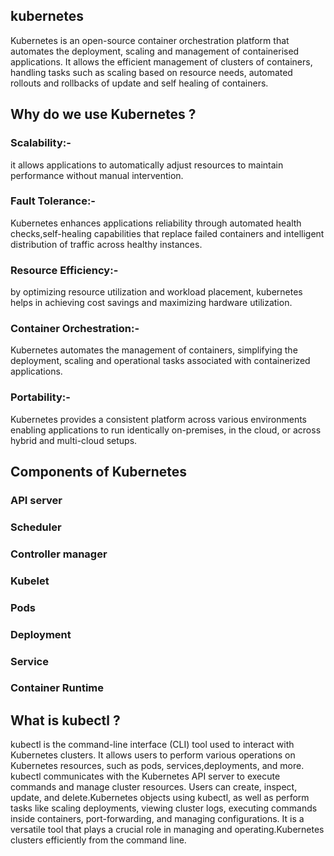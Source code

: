 ## kubernetes

Kubernetes is an open-source container orchestration platform that automates the deployment, scaling and management of containerised applications. It allows the efficient management of clusters of containers, handling tasks such as scaling based on resource needs, automated rollouts and rollbacks of update and self healing of containers.
##  Why do we use Kubernetes ?
            
### Scalability:- 
it allows applications to automatically adjust resources to maintain performance without manual intervention.
### Fault Tolerance:- 
Kubernetes enhances applications reliability through automated health checks,self-healing capabilities that replace failed containers and intelligent distribution of traffic across healthy instances.
### Resource Efficiency:- 
by optimizing resource utilization and workload placement, kubernetes helps in achieving cost savings and maximizing hardware utilization.
### Container Orchestration:-
Kubernetes automates the management of containers, simplifying the deployment, scaling and operational tasks associated with containerized applications.
### Portability:- 
Kubernetes provides a consistent platform across various environments enabling applications to run identically on-premises, in the cloud, or across hybrid and multi-cloud setups.
## Components of Kubernetes 
### API server 
### Scheduler
### Controller manager 
### Kubelet
### Pods
### Deployment 
### Service 
### Container Runtime

## What is kubectl ?
kubectl is the command-line interface (CLI) tool used to interact with Kubernetes clusters. It allows users to perform various operations on Kubernetes resources, such as pods, services,deployments, and more. kubectl communicates with the Kubernetes API server to execute commands and manage cluster resources. Users can create, inspect, update, and delete.Kubernetes objects using kubectl, as well as perform tasks like scaling deployments, viewing cluster logs, executing commands inside containers,
port-forwarding, and managing configurations. It is a versatile tool that plays a crucial role in managing and operating.Kubernetes clusters efficiently from the command line.


